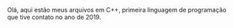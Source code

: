 Olá, aqui estão meus arquivos em C++, primeira linguagem de programação que tive contato no ano de 2019.